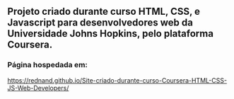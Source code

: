 <h2> Projeto criado durante curso HTML, CSS, e Javascript para desenvolvedores web da Universidade Johns Hopkins, pelo plataforma Coursera.</h2>
<a src="https://www.coursera.org/learn/html-css-javascript-for-web-developers"></a>

<h3>Página hospedada em:</h3>

https://rednand.github.io/Site-criado-durante-curso-Coursera-HTML-CSS-JS-Web-Developers/

